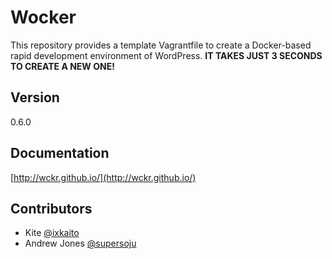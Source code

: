 # Wocker

This repository provides a template Vagrantfile to create a Docker-based rapid development environment of WordPress. __IT TAKES JUST 3 SECONDS TO CREATE A NEW ONE!__

## Version

0.6.0

## Documentation

[http://wckr.github.io/](http://wckr.github.io/)

## Contributors

- Kite [@ixkaito](https://github.com/ixkaito)
- Andrew Jones [@supersoju](https://github.com/supersoju)
